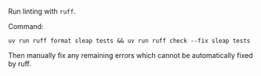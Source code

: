 Run linting with `ruff`.

Command:

```
uv run ruff format sleap tests && uv run ruff check --fix sleap tests
```

Then manually fix any remaining errors which cannot be automatically fixed by ruff.